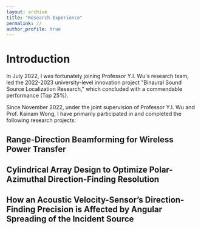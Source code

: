 ```yaml
---
layout: archive
title: "Research Experience"
permalink: //
author_profile: true
---
```



# Introduction

In July 2022, I was fortunately joining Professor Y.I. Wu's research team, led the 2022-2023 university-level innovation project "Binaural Sound Source Localization Research," which concluded with a commendable performance (Top 25%).

Since November 2022, under the joint supervision of Professor Y.I. Wu and Prof. Kainam Wong, I have primarily participated in and completed the following research projects:

## Range-Direction Beamforming for Wireless Power Transfer ##

## Cylindrical Array Design to Optimize Polar-Azimuthal Direction-Finding Resolution ##

## How an Acoustic Velocity-Sensor’s Direction-Finding Precision is Affected by Angular Spreading of the Incident Source ##


